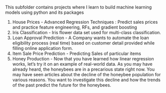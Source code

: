 This subfolder contains projects where I learn to build machine learning models using python and its packages
1) House Prices - Advanced Regression Techniques : Predict sales prices and practice feature engineering, RFs, and gradient boosting
2) Iris Classification - Iris flower data set used for multi-class classification.
3) Loan Approval Prediction - A Company wants to automate the loan eligibility process (real time) based on customer detail provided while filling online application form.
4) Item Sale Price Prediction - Predicting Sales of particular items
5) Honey Production - Now that you have learned how linear regression works, let’s try it on an example of real-world data. As you may have already heard, the honeybees are in a precarious state right now. You may have seen articles about the decline of the honeybee population for various reasons. You want to investigate this decline and how the trends of the past predict the future for the honeybees.
